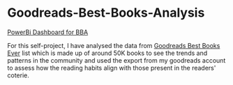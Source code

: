# Goodreads-Best-Books-Analysis

[PowerBi Dashboard for BBA](https://app.powerbi.com/links/0eCAd1IZ5m?ctid=e74815db-da10-4d1f-a261-b0e9292c5d13&pbi_source=linkShare)

For this self-project, I have analysed the data from [Goodreads Best Books Ever](https://www.goodreads.com/list/show/1.Best_Books_Ever?page=1) list which is made up of around 50K books to see the trends and patterns in the community and used the export from my goodreads account to assess how the reading habits align with those present in the readers' coterie. 
